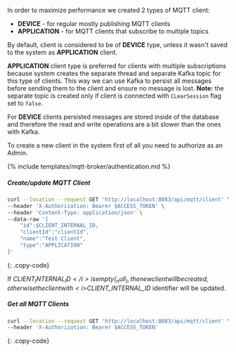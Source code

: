 In order to maximize performance we created 2 types of MQTT client: 
- **DEVICE** - for regular mostly publishing MQTT clients 
- **APPLICATION** - for MQTT clients that subscribe to multiple topics

By default, client is considered to be of **DEVICE** type, unless it wasn't saved to the system as **APPLICATION** client.

**APPLICATION** client type is preferred for clients with multiple subscriptions because system creates the separate thread and separate Kafka topic for this type of clients.
This way we can use Kafka to persist all messages before sending them to the client and ensure no message is lost.
**Note:** the separate topic is created only if client is connected with `CLearSession` flag set to `false`. 

For **DEVICE** clients persisted messages are stored inside of the database and therefore the read and write operations are a bit slower than the ones with Kafka.

To create a new client in the system first of all you need to authorize as an Admin.

{% include templates/mqtt-broker/authentication.md %}

##### Create/update MQTT Client

```bash
curl --location --request GET 'http://localhost:8083/api/mqtt/client' \
--header 'X-Authorization: Bearer $ACCESS_TOKEN' \
--header 'Content-Type: application/json' \
--data-raw '{
    "id":$CLIENT_INTERNAL_ID,
    "clientId":"clientId",
    "name":"Test Client",
    "type":"APPLICATION"
}'

```
{: .copy-code}

If <i>$CLIENT_INTERNAL_ID</i> is empty (_null_), the new client will be created, otherwise the client with <i>$CLIENT_INTERNAL_ID</i> identifier will be updated.

##### Get all MQTT Clients

```bash
curl --location --request GET 'http://localhost:8083/api/mqtt/client' \
--header 'X-Authorization: Bearer $ACCESS_TOKEN'
```
{: .copy-code}
